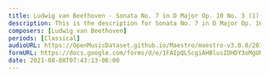```yaml
---
title: Ludwig van Beethoven - Sonata No. 7 in D Major Op. 10 No. 3 (1)
description: This is the description for Sonata No. 7 in D Major Op. 10 No. 3 by Ludwig van Beethoven
composers: [Ludwig van Beethoven]
periods: [Classical]
audioURL: https://OpenMusicDataset.github.io/Maestro/maestro-v3.0.0/2018/MIDI-Unprocessed_Recital1-3_MID--AUDIO_03_R1_2018_wav--1.midi
formURL: https://docs.google.com/forms/d/e/1FAIpQLScgiAHBlusIDHDY3oMgUNueHYguJ_hjuSxC6oj1WLWddkLqqA/viewform
date: 2021-08-08T07:43:13-06:00
---
```

